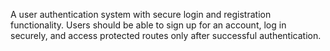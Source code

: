 A user authentication system with secure login and registration functionality. Users should be able to sign up for an account, log in securely, and access protected routes only after successful authentication.
